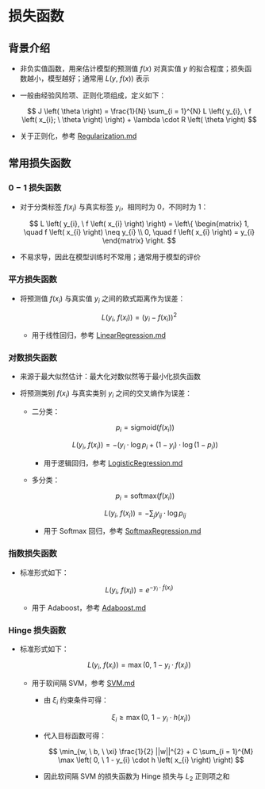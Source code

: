 # 损失函数

## 背景介绍

- 非负实值函数，用来估计模型的预测值 $f \left( x \right)$ 对真实值 $y$ 的拟合程度；损失函数越小，模型越好；通常用 $L \left( y, \ f \left( x \right) \right)$ 表示

- 一般由经验风险项、正则化项组成，定义如下：

  $$
  J \left( \theta \right) = \frac{1}{N} \sum_{i = 1}^{N} L \left( y_{i}, \ f \left( x_{i}; \ \theta \right) \right) + \lambda \cdot R \left( \theta \right)
  $$

- 关于正则化，参考 [$\mathrm{Regularization.md}$](Regularization.md)

## 常用损失函数

### $\mathrm{0-1}$ 损失函数

- 对于分类标签 $f \left( x_{i} \right)$ 与真实标签 $y_{i}$，相同时为 $0$，不同时为 $1$：

  $$
  L \left( y_{i}, \ f \left( x_{i} \right) \right) = \left\{ \begin{matrix} 1, \quad f \left( x_{i} \right) \neq y_{i} \\ 0, \quad f \left( x_{i} \right) = y_{i} \end{matrix} \right.
  $$

- 不易求导，因此在模型训练时不常用；通常用于模型的评价

### 平方损失函数

- 将预测值 $f \left( x_{i} \right)$ 与真实值 $y_{i}$ 之间的欧式距离作为误差：

  $$
  L \left( y_{i}, \ f \left( x_{i} \right) \right) = \left( y_{i} - f \left( x_{i} \right) \right)^{2}
  $$

  - 用于线性回归，参考 [$\mathrm{LinearRegression.md}$](LinearRegression.md)

### 对数损失函数

- 来源于最大似然估计：最大化对数似然等于最小化损失函数

- 将预测类别 $f \left( x_{i} \right)$ 与真实类别 $y_{i}$ 之间的交叉熵作为误差：

  - 二分类：

    $$
    p_{i} = \mathrm{sigmoid} \left( f \left( x_{i} \right) \right)
    $$

    $$
    L \left( y_{i}, \ f \left( x_{i} \right) \right) = - \left( y_{i} \cdot \log p_{i} + \left( 1 - y_{i} \right) \cdot \log \left( 1 - p_{i} \right) \right)
    $$

    - 用于逻辑回归，参考 [$\mathrm{LogisticRegression.md}$](LogisticRegression.md)

  - 多分类：

    $$
    p_{i} = \mathrm{softmax} \left( f \left( x_{i} \right) \right)
    $$

    $$
    L \left( y_{i}, \ f \left( x_{i} \right) \right) = - \sum_{j} y_{ij} \cdot \log p_{ij}
    $$

    - 用于 $\mathrm{Softmax}$ 回归，参考 [$\mathrm{SoftmaxRegression.md}$](SoftmaxRegression.md)

### 指数损失函数

- 标准形式如下：

  $$
  L \left( y_{i}, \ f \left( x_{i} \right) \right) = e^{-y_{i} \cdot f \left( x_{i} \right)}
  $$

  - 用于 $\mathrm{Adaboost}$，参考 [$\mathrm{Adaboost.md}$](Adaboost.md)

### $\mathrm{Hinge}$ 损失函数

- 标准形式如下：

  $$
  L \left( y_{i}, \ f \left( x_{i} \right) \right) = \max \left( 0, \ 1 - y_{i} \cdot f \left( x_{i} \right) \right)
  $$

  - 用于软间隔 $\mathrm{SVM}$，参考 [$\mathrm{SVM.md}$](SVM.md)

    - 由 $\xi_{i}$ 约束条件可得：

      $$
      \xi_{i} \geq \max \left( 0, \ 1 - y_{i} \cdot h \left( x_{i} \right) \right)
      $$

    - 代入目标函数可得：

      $$
      \min_{w, \ b, \ \xi} \frac{1}{2} ||w||^{2} + C \sum_{i = 1}^{M} \max \left( 0, \ 1 - y_{i} \cdot h \left( x_{i} \right) \right)
      $$

    - 因此软间隔 $\mathrm{SVM}$ 的损失函数为 $\mathrm{Hinge}$ 损失与 $L_{2}$ 正则项之和